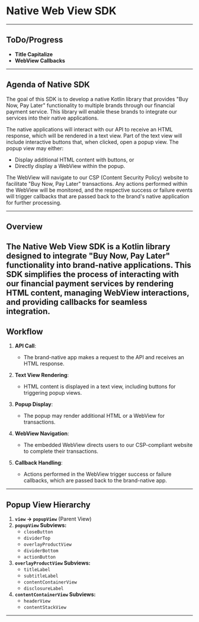 # Native Web View SDK

---

## ToDo/Progress

- **Title Capitalize**
- **WebView Callbacks**

---

## Agenda of Native SDK

The goal of this SDK is to develop a native Kotlin library that provides "Buy Now, Pay Later"
functionality to multiple brands through our financial payment service. This library will enable
these brands to integrate our services into their native applications.

The native applications will interact with our API to receive an HTML response, which will be
rendered in a text view. Part of the text view will include interactive buttons that, when clicked,
open a popup view. The popup view may either:

- Display additional HTML content with buttons, or
- Directly display a WebView within the popup.

The WebView will navigate to our CSP (Content Security Policy) website to facilitate "Buy Now, Pay
Later" transactions. Any actions performed within the WebView will be monitored, and the respective
success or failure events will trigger callbacks that are passed back to the brand's native
application for further processing.

---

## Overview

The Native Web View SDK is a Kotlin library designed to integrate "Buy Now, Pay Later" functionality into brand-native applications. This SDK simplifies the process of interacting with our financial payment services by rendering HTML content, managing WebView interactions, and providing callbacks for seamless integration.
---

## Workflow

1. **API Call**:
    - The brand-native app makes a request to the API and receives an HTML response.

2. **Text View Rendering**:
    - HTML content is displayed in a text view, including buttons for triggering popup views.

3. **Popup Display**:
    - The popup may render additional HTML or a WebView for transactions.

4. **WebView Navigation**:
    - The embedded WebView directs users to our CSP-compliant website to complete their
      transactions.

5. **Callback Handling**:
    - Actions performed in the WebView trigger success or failure callbacks, which are passed back
      to the brand-native app.

---

## Popup View Hierarchy

1. **`view` → `popupView`** (Parent View)
2. **`popupView` Subviews:**
    - `closeButton`
    - `dividerTop`
    - `overlayProductView`
    - `dividerBottom`
    - `actionButton`
3. **`overlayProductView` Subviews:**
    - `titleLabel`
    - `subtitleLabel`
    - `contentContainerView`
    - `disclosureLabel`
4. **`contentContainerView` Subviews:**
    - `headerView`
    - `contentStackView`

--- 

